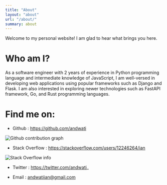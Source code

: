 ```yaml
---
title: "About"
layout: "about"
url: "/about/"
summary: about
---
```


Welcome to my personal website! I am glad to hear what brings you here.

# Who am I?

As a software engineer with 2 years of experience in Python programming language and intermediate knowledge of JavaScript, I am well-versed in developing web applications using popular frameworks such as Django and Flask. I am also interested in exploring newer technologies such as FastAPI framework, Go, and Rust programming languages.

# Find me on:

- Github : https://github.com/andwati

![Github contribution graph](https://ghchart.rshah.org/andwati)

- Stack Overflow : https://stackoverflow.com/users/12246264/ian

![Stack Overflow info](https://stackoverflow-card.vercel.app/?userID=12246264&theme=solarized-light)

- Twitter : https://twitter.com/andwati_

- Email : andwatiian@gmail.com
